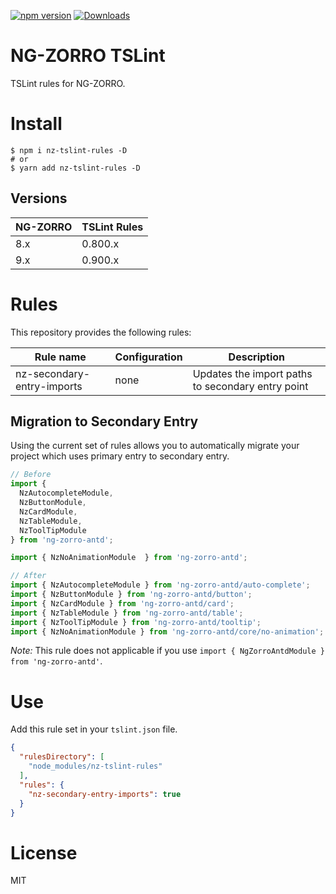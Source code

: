 [![npm version](https://badge.fury.io/js/nz-tslint-rules.svg)](https://badge.fury.io/js/nz-tslint-rules)
[![Downloads](https://img.shields.io/npm/dt/nz-tslint-rules.svg)](https://img.shields.io/npm/dt/nz-tslint-rules.svg)

# NG-ZORRO TSLint

TSLint rules for NG-ZORRO.

# Install

```shell
$ npm i nz-tslint-rules -D
# or
$ yarn add nz-tslint-rules -D
```

## Versions

| NG-ZORRO | TSLint Rules |
| -------- | ------------ |
| 8.x | 0.800.x |
| 9.x | 0.900.x |

# Rules

This repository provides the following rules:

| Rule name | Configuration | Description |
| --------- | ------------- | ----------- |
| nz-secondary-entry-imports | none | Updates the import paths to secondary entry point |

## Migration to Secondary Entry

Using the current set of rules allows you to automatically migrate your project which uses primary entry to secondary entry.

```ts
// Before
import {
  NzAutocompleteModule,
  NzButtonModule,
  NzCardModule,
  NzTableModule,
  NzToolTipModule
} from 'ng-zorro-antd';

import { NzNoAnimationModule  } from 'ng-zorro-antd';

// After
import { NzAutocompleteModule } from 'ng-zorro-antd/auto-complete';
import { NzButtonModule } from 'ng-zorro-antd/button';
import { NzCardModule } from 'ng-zorro-antd/card';
import { NzTableModule } from 'ng-zorro-antd/table';
import { NzToolTipModule } from 'ng-zorro-antd/tooltip';
import { NzNoAnimationModule } from 'ng-zorro-antd/core/no-animation';
```

*Note:* This rule does not applicable if you use `import { NgZorroAntdModule } from 'ng-zorro-antd'`.

# Use

Add this rule set in your `tslint.json` file.

```json
{
  "rulesDirectory": [
    "node_modules/nz-tslint-rules"
  ],
  "rules": {
    "nz-secondary-entry-imports": true
  }
}
```

# License

MIT
